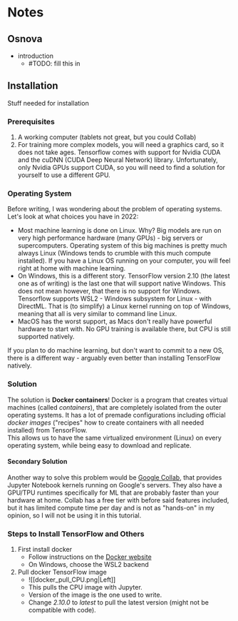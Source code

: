 # Notes

## Osnova

- introduction  
    - #TODO: fill this in

## Installation

Stuff needed for installation

### Prerequisites

1. A working computer (tablets not great, but you could Collab)
1. For training more complex models, you will need a graphics card, so it does not take ages. Tensorflow comes with support for Nvidia CUDA and the cuDNN (CUDA Deep Neural Network) library. Unfortunately, only Nvidia GPUs support CUDA, so you will need to find a solution for yourself to use a different GPU.

### Operating System

Before writing, I was wondering about the problem of operating systems. Let's look at what choices you have in 2022:  

- Most machine learning is done on Linux. Why? Big models are run on very high performance hardware (many GPUs) - big servers or supercomputers. Operating system of this big machines is pretty much always Linux (Windows tends to crumble with this much compute installed). If you have a Linux OS running on your computer, you will feel right at home with machine learning.
- On Windows, this is a different story. TensorFlow version 2.10 (the latest one as of writing) is the last one that will support native Windows. This does not mean however, that there is no support for Windows. Tensorflow supports WSL2 - Windows subsystem for Linux - with DirectML. That is (to simplify) a Linux kernel running on top of Windows, meaning that all is very similar to command line Linux.
- MacOS has the worst support, as Macs don't really have powerful hardware to start with. No GPU training is available there, but CPU is still supported natively.

If you plan to do machine learning, but don't want to commit to a new OS, there is a different way - arguably even better than installing TensorFlow natively.

### Solution

The solution is **Docker containers**! Docker is a program that creates virtual machines (called *containers*), that are completely isolated from the outer operating systems. It has a lot of premade configurations including official *docker images* ("recipes" how to create containers with all needed installed) from TensorFlow.  
This allows us to have the same virtualized environment (Linux) on every operating system, while being easy to download and replicate.

#### Secondary Solution

Another way to solve this problem would be [Google Collab](https://colab.research.google.com/), that provides Jupyter Notebook kernels running on Google's servers. They also have a GPU/TPU runtimes specifically for ML that are probably faster than your hardware at home. Collab has a free tier with before said features included, but it has limited compute time per day and is not as "hands-on" in my opinion, so I will not be using it in this tutorial.

### Steps to Install TensorFlow and Others

1. First install docker  
    - Follow instructions on the [Docker website](https://docs.docker.com/desktop/)  
    - On Windows, choose the WSL2 backend
1. Pull docker TensorFlow image
    - ![[docker_pull_CPU.png|Left]]
    - This pulls the CPU image with Jupyter.
    - Version of the image is the one used to write.
    - Change *2.10.0* to *latest* to pull the latest version (might not be compatible with code).
